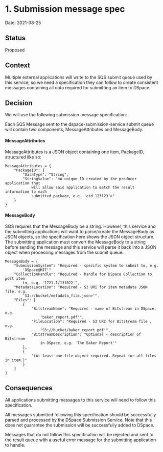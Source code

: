 # 1. Submission message spec

Date: 2021-08-25

## Status

Proposed

## Context

Multiple external applications will write to the SQS submit queue used by this
service, so we need a specification they can follow to create consistent
messages containing all data required for submitting an item to DSpace.

## Decision

We will use the following submission message specification:

Each SQS Message sent to the dspace-submission-service submit queue will
contain two components, MessageAttributes and MessageBody.

#### MessageAttributes

MessageAttributes is a JSON object containing one item, PackageID, structured
like so:

```
MessageAttributes = {
    "PackageID": {
        "DataType": "String",
        "StringValue": "<A unique ID created by the producer application that
            will allow said application to match the result information to each
            submitted package, e.g. 'etd_123123'>"
    }
}
```

#### MessageBody

SQS requires that the MessageBody be a string. However, this service and the
submitting applications will want to parse/create the MessageBody as JSON
objects, so the specification here shows the JSON object structure. The
submitting application must convert the MessageBody to a string before sending
the message and this service will parse it back into a JSON object when
processing messages from the submit queue.

```
MessageBody = {
    "SubmissionSystem": "Required - specific system to submit to, e.g.
        'DSpace@MIT'"
    "CollectionHandle": "Required - handle for DSpace Collection to post item
        to, e.g. '1721.1/131022'",
    "MetadataLocation": "Required - S3 URI for item metadata JSON file, e.g.
        'S3://bucket/metadata_file.json>'",
    "Files": [
        {
            "BitstreamName": "Required - name of Bitstream in DSpace, e.g.
                'baker_report.pdf'",
            "FileLocation": "Required - S3 URI for Bitstream file , e.g.
                'S3://bucket/baker_report.pdf'",
            "BitstreamDescription": "Optional - description of Bitstream
                in DSpace, e.g. 'The Baker Report'"
        },
        {
            "(At least one file object required. Repeat for all files in item.)"
        }
    ]
}
```

## Consequences

All applications submitting messages to this service will need to follow this specification.

All messages submitted following this specification should be successfully parsed and processed by the DSpace Submission Service. Note that this does not guarantee the submission will be successfully added to DSpace.

Messages that do not follow this specification will be rejected and sent to the result queue with a useful error message for the submitting application to handle.
